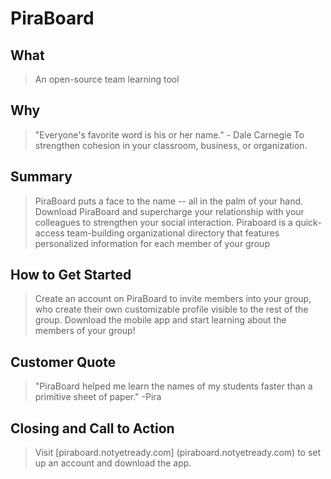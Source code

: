 # PiraBoard #
 
## What ##
 > An open-source team learning tool

## Why ##
  > "Everyone's favorite word is his or her name." - Dale Carnegie
  > To strengthen cohesion in your classroom, business, or organization.

## Summary ##
  > PiraBoard puts a face to the name -- all in the palm of your hand.  Download PiraBoard and supercharge your
   relationship with your colleagues to strengthen your social interaction.
  > Piraboard is a quick-access team-building organizational directory that features personalized information for each
   member of your group

## How to Get Started ##
  > Create an account on PiraBoard to invite members into your group, who create their own customizable profile visible 
  to the rest of the group.
  > Download the mobile app and start learning about the members of your group!

## Customer Quote ##
  > "PiraBoard helped me learn the names of my students faster than a primitive sheet of paper." -Pira

## Closing and Call to Action ##
  > Visit [piraboard.notyetready.com] (piraboard.notyetready.com) to set up an account and download the app. 
